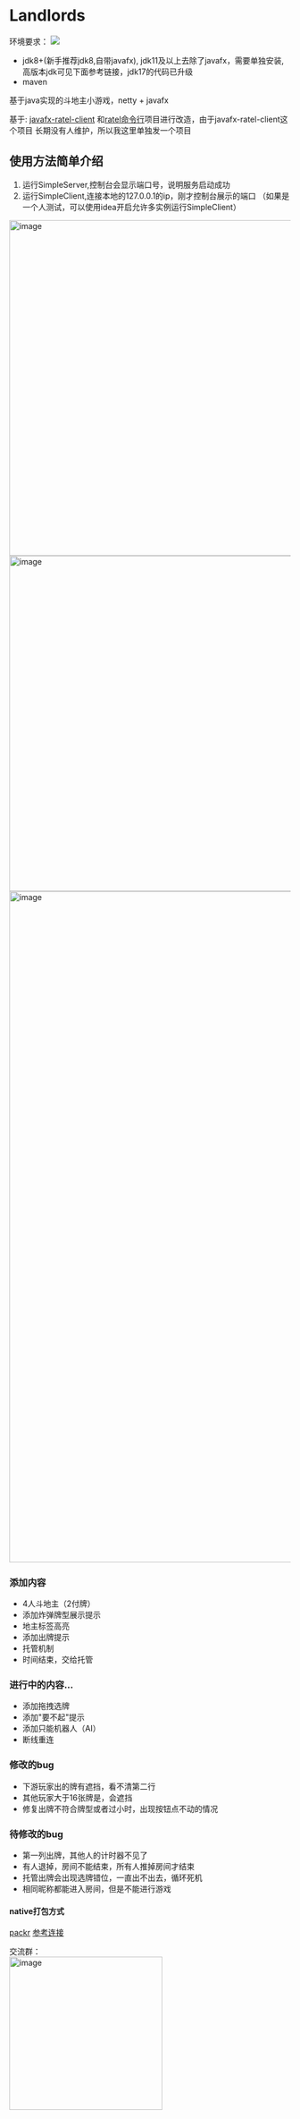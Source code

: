 # Landlords
环境要求：
![](https://img.shields.io/badge/java-1.8%2B-blue)  
* jdk8+(新手推荐jdk8,自带javafx), jdk11及以上去除了javafx，需要单独安装,高版本jdk可见下面参考链接，jdk17的代码已升级
* maven

基于java实现的斗地主小游戏，netty + javafx

基于: [javafx-ratel-client](https://github.com/marmot-z/javafx-ratel-client)
和[ratel命令行](https://github.com/ainilili/ratel)项目进行改造，由于javafx-ratel-client这个项目
长期没有人维护，所以我这里单独发一个项目

## 使用方法简单介绍

1. 运行SimpleServer,控制台会显示端口号，说明服务启动成功
2. 运行SimpleClient,连接本地的127.0.0.1的ip，刚才控制台展示的端口
（如果是一个人测试，可以使用idea开启允许多实例运行SimpleClient）
<img width="600" alt="image" src="https://user-images.githubusercontent.com/19192068/230633318-647c8a63-8e47-4d61-8c24-ea994ddd6792.png">
<img width="600" alt="image" src="https://user-images.githubusercontent.com/19192068/230633554-e99f4813-1344-4562-b182-73ecb322fa4b.png">
<img width="1200" alt="image" src="https://user-images.githubusercontent.com/19192068/230633700-f4158537-03ff-4b22-9fd7-09ad317539cc.png">



### 添加内容
* 4人斗地主（2付牌）
* 添加炸弹牌型展示提示
* 地主标签高亮
* 添加出牌提示 
* 托管机制
* 时间结束，交给托管

### 进行中的内容...
* 添加拖拽选牌
* 添加"要不起"提示
* 添加只能机器人（AI）
* 断线重连


### 修改的bug
* 下游玩家出的牌有遮挡，看不清第二行
* 其他玩家大于16张牌是，会遮挡
* 修复出牌不符合牌型或者过小时，出现按钮点不动的情况

### 待修改的bug
* 第一列出牌，其他人的计时器不见了
* 有人退掉，房间不能结束，所有人推掉房间才结束
* 托管出牌会出现选牌错位，一直出不出去，循环死机
* 相同昵称都能进入房间，但是不能进行游戏



#### native打包方式
[packr](https://github.com/libgdx/packr)
[参考连接](https://blog.csdn.net/weixin_44480167/article/details/121318205)  


交流群：  
<img width="274" alt="image" src="https://user-images.githubusercontent.com/19192068/231477324-1644b750-85d1-472c-8c0b-23fda8e3be4d.png">




